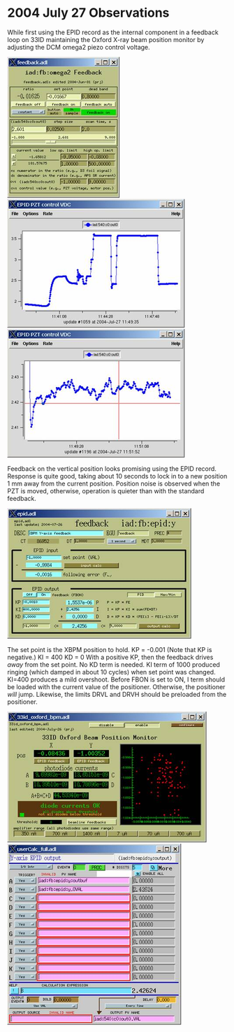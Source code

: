 
2004 July 27  Observations
==========================

While first using the EPID record as the internal component in a feedback loop on 33ID maintaining the Oxford X-ray beam position monitor by adjusting the DCM omega2 piezo control voltage.  

![old DCM-omega2 feedback controls](notes-20040727_clip_image002.jpg)  
![EPID DCM-omega2 feedback performance](notes-20040727_clip_image004.jpg)  
![EPID DCM-omega2 feedback performance2](notes-20040727_clip_image006.jpg)  

Feedback on the vertical position looks promising using the EPID record. Response is quite good, taking about 10 seconds to lock in to a new position 1 mm away from the current position. Position noise is observed when the PZT is moved, otherwise, operation is quieter than with the standard feedback. 

![EPID controls](notes-20040727_clip_image008.jpg)  

The set point is the XBPM position to hold.  KP = -0.001 (Note that KP is negative.)  KI = 400  KD = 0  With a positive KP, then the feedback drives *away*  from the set point.  No KD term is needed. KI term of 1000 produced ringing (which damped in about 10 cycles) when set point was changed.  KI=400 produces a mild overshoot.  Before FBON is set to ON, I term should be loaded with the current value of the positioner. Otherwise, the positioner *will* jump. Likewise, the limits DRVL and DRVH should be preloaded from the positioner. 

![EPID main](notes-20040727_clip_image010.jpg)  ![output calc](notes-20040727_clip_image012.jpg) 

